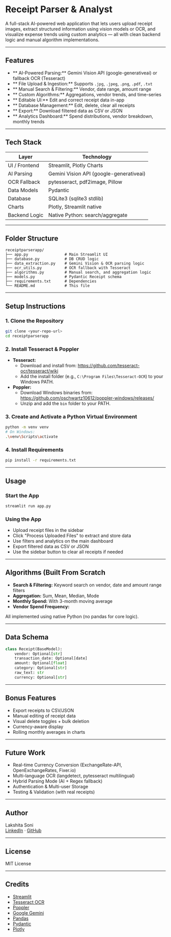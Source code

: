 
# Receipt Parser & Analyst

A full-stack AI-powered web application that lets users upload receipt images, extract structured information using vision models or OCR, and visualize expense trends using custom analytics — all with clean backend logic and manual algorithm implementations.

---

## Features

- ** AI-Powered Parsing:** Gemini Vision API (google-generativeai) or fallback OCR (Tesseract)
- ** File Upload & Ingestion:** Supports `.jpg`, `.jpeg`, `.png`, `.pdf`, `.txt`
- ** Manual Search & Filtering:** Vendor, date range, amount range
- ** Custom Algorithms:** Aggregations, vendor trends, and time-series
- ** Editable UI:** Edit and correct receipt data in-app
- ** Database Management:** Edit, delete, clear all receipts
- ** Export:** Download filtered data as CSV or JSON
- ** Analytics Dashboard:** Spend distributions, vendor breakdown, monthly trends

---

## Tech Stack

| Layer         | Technology                                 |
|-------------- |--------------------------------------------|
| UI / Frontend | Streamlit, Plotly Charts                   |
| AI Parsing    | Gemini Vision API (google-generativeai)    |
| OCR Fallback  | pytesseract, pdf2image, Pillow             |
| Data Models   | Pydantic                                   |
| Database      | SQLite3 (sqlite3 stdlib)                   |
| Charts        | Plotly, Streamlit native                   |
| Backend Logic | Native Python: search/aggregate|

---

## Folder Structure
```
receiptparserapp/
├── app.py                # Main Streamlit UI
├── database.py           # DB CRUD logic
├── data_extraction.py    # Gemini Vision & OCR parsing logic
├── ocr_utils.py          # OCR fallback with Tesseract
├── algorithms.py         # Manual search, and aggregation logic
├── models.py             # Pydantic Receipt schema
├── requirements.txt      # Dependencies
└── README.md             # This file
```

---

## Setup Instructions

### 1. Clone the Repository
```sh
git clone <your-repo-url>
cd receiptparserapp
```

### 2. Install Tesseract & Poppler
- **Tesseract:**
  - Download and install from: https://github.com/tesseract-ocr/tesseract/wiki
  - Add the install folder (e.g., `C:\Program Files\Tesseract-OCR`) to your Windows PATH.
- **Poppler:**
  - Download Windows binaries from: https://github.com/oschwartz10612/poppler-windows/releases/
  - Unzip and add the `bin` folder to your PATH.

### 3. Create and Activate a Python Virtual Environment
```sh
python -m venv venv
# On Windows:
.\venv\Scripts\activate
```

### 4. Install Requirements
```sh
pip install -r requirements.txt
```

---

## Usage

### Start the App
```sh
streamlit run app.py
```

### Using the App
- Upload receipt files in the sidebar
- Click "Process Uploaded Files" to extract and store data
- Use filters and analytics on the main dashboard
- Export filtered data as CSV or JSON
- Use the sidebar button to clear all receipts if needed

---

## Algorithms (Built From Scratch

- **Search & Filtering:** Keyword search on vendor, date and amount range filters
- **Aggregation:** Sum, Mean, Median, Mode
- **Monthly Spend:** With 3-month moving average
- **Vendor Spend Frequency:**

All implemented using native Python (no pandas for core logic).

---

## Data Schema
```python
class Receipt(BaseModel):
    vendor: Optional[str]
    transaction_date: Optional[date]
    amount: Optional[float]
    category: Optional[str]
    raw_text: str
    currency: Optional[str]
```

---

## Bonus Features

-  Export receipts to CSV/JSON
-  Manual editing of receipt data
-  Visual delete toggles + bulk deletion
-  Currency-aware display
-  Rolling monthly averages in charts

---

## Future Work

-  Real-time Currency Conversion (ExchangeRate-API, OpenExchangeRates, Fixer.io)
-  Multi-language OCR (langdetect, pytesseract multilingual)
-  Hybrid Parsing Mode (AI + Regex fallback)
-  Authentication & Multi-user Storage
-  Testing & Validation (with real receipts)
---

## Author
Lakshita Soni  
[LinkedIn](https://www.linkedin.com/in/lakshita-soni-b3268b2a5/) · [GitHub](https://github.com/lakshitaa4/)

---

## License
MIT License

---

## Credits
- [Streamlit](https://streamlit.io/)
- [Tesseract OCR](https://github.com/tesseract-ocr/tesseract)
- [Poppler](https://poppler.freedesktop.org/)
- [Google Gemini](https://ai.google.dev/)
- [Pandas](https://pandas.pydata.org/)
- [Pydantic](https://docs.pydantic.dev/)
- [Plotly](https://plotly.com/python/)
